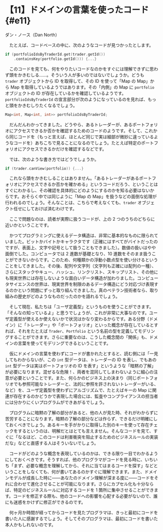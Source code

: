 # 【11】ドメインの言葉を使ったコード{#e11}

<div class="author">ダン・ノース（Dan North）</div>

　たとえば、コードベースの中に、次のようなコードが見つかったとします。

```cpp
if (portfolioIdsByTraderId.get(trader.getId())
    .containsKey(portfolio.getId())) {...}
```

　このコードを見ても、何をやりたいコードなのかをすぐには理解できずに思わず頭をかきむしる……。そういう人が多いのではないでしょうか。どうも `trader` オブジェクトから ID を取得して、その ID を使って「Map の Map」から Map を取得しているようではあります。その「内側」の Map に `portfolio` オブジェクトの ID が存在しているかを確認しているようです。`portfolioIdsByTraderId` の宣言部分が次のようになっているのを見れば、もっと頭をかきむしりたくなるでしょう。

```cpp
Map<int, Map<int, int>> portfolioIdsByTraderId;
```

　だんだんわかってきました。どうやら、あるトレーダーが、あるポートフォリオにアクセスできるか否かを確認するためのコードのようです。そして、これから同じコードを（もっと言えば、ほとんど同じで実は細部が微妙に違っているようなコードを）あちこちで見ることになるのでしょう。たとえば特定のポートフォリオにアクセスできるかだけを確認するなどです。

　では、次のような書き方ではどうでしょうか。

```cpp
if (trader.canView(portfolio)) {...}
```

　これなら頭をかきむしることはありません。「あるトレーダーがあるポートフォリオにアクセスできるか否かを確かめる」というコードだろう、ということはすぐにわかるし、その確認を具体的にどのようにするのかを知る必要はないからです。おそらく中では同じように「Map の Map」を扱うなどの面倒な処理が行われるのでしょう。そんなことは、こちらで考えなくても、`trader` オブジェクト任せにしておけば済むわけです。

　ここで問題なのは、読者が実際に扱うコードが、上の 2 つのうちのどちらに近いかということです。

　かつてプログラミングに使えるデータ構造は、非常に基本的なものに限られていました。ビットかバイトかキャラクタです（正確にはすべてがバイトだったのですが、表面上、文字や記号として扱うこともできました）。数値の扱いはやや面倒でした。コンピュータでは 2 進数が基礎となり、10 進数をそのまま扱うことができないからです。このため、何種類かの浮動小数点型を使い分けるということをしてきました。その後、配列や文字列（文字列も正確には配列の一種）、さらにスタックやキュー、ハッシュ、リンクリスト、スキップリスト、その他にも現実世界には存在しないような面白いデータ構造が加わりました。コンピュータサイエンスの世界は、現実世界を制限のあるデータ構造にどう対応づけ表現するのかという問題にずっと取り組んできました。真のベテラン技術者なら、取り組みの歴史がどのようなものだったのかを語れるでしょう。

　そして現在、私たちは「ユーザ定義型」というものを使うことができます。「そんなの知っているよ」と思うでしょうが、これが非常に大事なのです。ユーザ定義型が使えるか使えないかで状況はかなり変わるからです。ある分野（ドメイン）に「トレーダー」や「ポートフォリオ」といった概念が存在しているとすれば、それをたとえば `Trader`、`Portfolio` という名前の型を定義してモデリングすることができます。さらに重要なのは、こうした概念間の「関係」も、ドメインの言葉を使ってモデリングできるということです。

　仮にドメインの言葉を使わずにコードが書かれたとすると、読む側には「一見してもわからないが、この `int` 型データは、トレーダーの ID を表し、でもあの `int` 型データは実はポートフォリオの ID を表す」というような「暗黙の了解」が必要になります。混ぜるな危険！、両者を混同してしまわないように細心の注意が必要ということです。また、何らかのビジネス上の決まり（同じポートフォリオでも参照可能なトレーダーと、法的に参照を許されないトレーダーがいる、など）を、ユーザ定義型を使わずにアルゴリズムで、たとえばキーの Map に関連が存在するのかどうかで表現した場合には、監査やコンプライアンスの担当者には分かりにくいプログラムができあがるでしょう。

　プログラムに暗黙の了解の部分があると、他の人が見た時、それがわからずに苦労することになります。暗黙の了解の部分などは作らず、できるだけ明確にしておくべきでしょう。あるキーを手がかりに取得した別のキーを使って存在チェックをするというのは、明解だとはとても言えません。そんなコードを見て、すぐに「なるほど、このコードは利害衝突を阻止するためのビジネスルールの実装だな」などと直感する人はそういないでしょう。

　コードがどのような概念を表現しているのかは、できる限り一目でわかるようにしておくべきです。そうすれば、他のプログラマがコードを見る時に、いちいち「まず、必要な概念を理解してから、それに当てはまるコードを探す」などということをしなくても、何が書いてあるのかすぐに理解できます。また、ドメインモデルが成長した時に&mdash;&mdash;あなたのドメイン理解が深まる度に&mdash;&mdash;コードをそれに合わせて進化させることが可能になります。さらにカプセル化も十分ならば、特定のビジネスルールに対応するコードを 1 箇所に集中させることができます。コードを修正する際も、他のコードへの影響を心配する必要がないので、誰にも迷惑をかけずに修正ができるのです。

　何ヶ月か時間が経ってからコードを見たプログラマは、きっと最初にコードを書いた人に感謝するでしょう。そしてそのプログラマは、最初にコードを書いた本人かもしれないのです。

